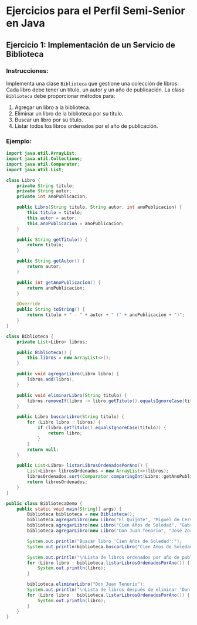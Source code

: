 # Ejercicios para el Perfil Semi-Senior en Java

## Ejercicio 1: Implementación de un Servicio de Biblioteca

### Instrucciones:
Implementa una clase `Biblioteca` que gestione una colección de libros. Cada libro debe tener un título, un autor y un año de publicación. La clase `Biblioteca` debe proporcionar métodos para:

1. Agregar un libro a la biblioteca.
2. Eliminar un libro de la biblioteca por su título.
3. Buscar un libro por su título.
4. Listar todos los libros ordenados por el año de publicación.

### Ejemplo:
```java
import java.util.ArrayList;
import java.util.Collections;
import java.util.Comparator;
import java.util.List;

class Libro {
    private String titulo;
    private String autor;
    private int anoPublicacion;

    public Libro(String titulo, String autor, int anoPublicacion) {
        this.titulo = titulo;
        this.autor = autor;
        this.anoPublicacion = anoPublicacion;
    }

    public String getTitulo() {
        return titulo;
    }

    public String getAutor() {
        return autor;
    }

    public int getAnoPublicacion() {
        return anoPublicacion;
    }

    @Override
    public String toString() {
        return titulo + " - " + autor + " (" + anoPublicacion + ")";
    }
}

class Biblioteca {
    private List<Libro> libros;

    public Biblioteca() {
        this.libros = new ArrayList<>();
    }

    public void agregarLibro(Libro libro) {
        libros.add(libro);
    }

    public void eliminarLibro(String titulo) {
        libros.removeIf(libro -> libro.getTitulo().equalsIgnoreCase(titulo));
    }

    public Libro buscarLibro(String titulo) {
        for (Libro libro : libros) {
            if (libro.getTitulo().equalsIgnoreCase(titulo)) {
                return libro;
            }
        }
        return null;
    }

    public List<Libro> listarLibrosOrdenadosPorAno() {
        List<Libro> librosOrdenados = new ArrayList<>(libros);
        librosOrdenados.sort(Comparator.comparingInt(Libro::getAnoPublicacion));
        return librosOrdenados;
    }
}

public class BibliotecaDemo {
    public static void main(String[] args) {
        Biblioteca biblioteca = new Biblioteca();
        biblioteca.agregarLibro(new Libro("El Quijote", "Miguel de Cervantes", 1605));
        biblioteca.agregarLibro(new Libro("Cien Años de Soledad", "Gabriel García Márquez", 1967));
        biblioteca.agregarLibro(new Libro("Don Juan Tenorio", "José Zorrilla", 1844));

        System.out.println("Buscar libro 'Cien Años de Soledad':");
        System.out.println(biblioteca.buscarLibro("Cien Años de Soledad"));

        System.out.println("\nLista de libros ordenados por año de publicación:");
        for (Libro libro : biblioteca.listarLibrosOrdenadosPorAno()) {
            System.out.println(libro);
        }

        biblioteca.eliminarLibro("Don Juan Tenorio");
        System.out.println("\nLista de libros después de eliminar 'Don Juan Tenorio':");
        for (Libro libro : biblioteca.listarLibrosOrdenadosPorAno()) {
            System.out.println(libro);
        }
    }
}
